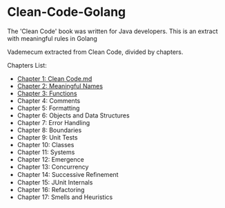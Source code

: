 # Clean-Code-Golang

The 'Clean Code' book was written for Java developers. This is an extract with meaningful rules in Golang

Vademecum extracted from Clean Code, divided by chapters.

Chapters List:

- [Chapter 1: Clean Code.md](https://github.com/fiore/Clean-Code-Golang/blob/main/Chapter%201:%20Clean%20Code.md)
- [Chapter 2: Meaningful Names](https://github.com/fiore/Clean-Code-Golang/blob/main/Chapter%202:%20Meaningful%20Names.md)
- [Chapter 3: Functions](https://github.com/fiore/Clean-Code-Golang/blob/main/Chapter%203:%20Functions.md)
- Chapter 4: Comments
- Chapter 5: Formatting
- Chapter 6: Objects and Data Structures
- Chapter 7: Error Handling
- Chapter 8: Boundaries
- Chapter 9: Unit Tests
- Chapter 10: Classes
- Chapter 11: Systems
- Chapter 12: Emergence
- Chapter 13: Concurrency
- Chapter 14: Successive Reﬁnement
- Chapter 15: JUnit Internals
- Chapter 16: Refactoring
- Chapter 17: Smells and Heuristics
